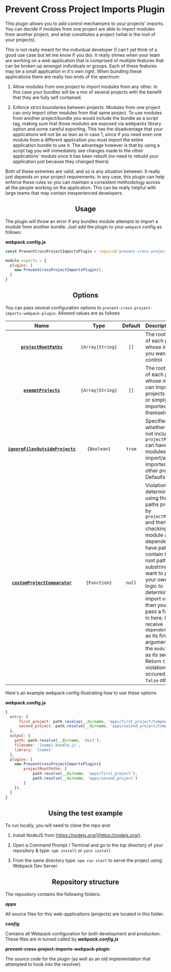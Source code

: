 # Prevent Cross Project Imports Plugin #

This plugin allows you to add control mechanisms to your projects' imports. You can decide if modules
from one project are able to import modules from another project, and what constitutes a project (what is the root of your projects). 

This is not really meant for the individual developer (I can't yet think of a good use case but let 
me know if you do). It really shines when your team are working on a web application that is comprised 
of multiple features that can be broken up amongst individuals or groups. Each of these features may
be a small application in it's own right. When bundling these applications there are really two ends of the
spectrum: 

1. Allow modules from one project to import modules from any other. In this case your bundles will be a mix
of several projects with the benefit that they are fully self contained.

2. Enforce strict boundaries between projects. Modules from one project can only import other modules from 
that same project. To use modules from another project/bundle you would include the bundle as a script tag,
making sure that those modules are exposed via webpacks library option and some careful exporting. This has
the disadvantage that your applications will not be as lean as in case 1, since if you need even one module 
from a different application you must import the entire application bundle to use it. The advantage however
is that by using a script tag you will immediately see changes made to the other applications' module once it
has been rebuilt (no need to rebuild your application just because they changed theirs).


Both of these extremes are valid, and so is any situation between. It really just depends on your project
requirements. In any case, this plugin can help enforce these rules so you can maintain a consistent 
methodology across all the people working on the application. This can be really helpful with large teams that
may contain inexperienced developers.



<h2 align="center">Usage</h2>

The plugin will throw an error if any bundles module attempts to import
a module from another bundle. Just add the plugin to your `webpack`
config as follows:

**webpack.config.js**
```js
const PreventCrossProjectImportsPlugin = require('prevent-cross-project-imports-webpack-plugin');

module.exports = {
  plugins: [
    new PreventCrossProjectImportsPlugin(),
  ]
}
```


<h2 align="center">Options</h2>

You can pass several configuration options to `prevent-cross-project-imports-webpack-plugin`.
Allowed values are as follows

|Name|Type|Default|Description|
|:--:|:--:|:-----:|:----------|
|**[`projectRootPaths`](#)**|`{Array\|String}`|`[]`|The root folder of each project whose imports you want to control|
|**[`exemptProjects`](#)**|`{Array\|String}`|`[]`|The root folder of each project whose modules can import other projects modules or simply be imported themselves|
|**[`ignoreFilesOutsideProjects`](#)**|`{Boolean}`|`true`|Specifies whether projects not included in `projectRootPaths` can have modules that import/are imported by other projects. Defaults to `true`|
|**[`customProjectComparator`](#)**|`{Function}`|`null`|Violations are determined by using the root paths provided by `projectRootPaths` and then checking if a module and it's dependency have paths that contain the same root path substring. If you want to perform your own custom logic to determine an import violation than you can pass a function in here. It will receive `dependencyPath` as its first argument and the `modulePath` as its second. Return `true` if a violation has occured, and `false` otherwise|


Here's an example webpack config illustrating how to use these options

**webpack.config.js**
```js
{
  entry: {
      first_project: path.resolve(__dirname, 'apps/first_project/Components/ComponentExports.jsx'),
      second_project: path.resolve(__dirname, 'apps/second_project/Components/ComponentExports.jsx')
  },
  output: {
    path: path.resolve(__dirname, 'dist'),
    filename: '[name]-bundle.js',
    library: '[name]'
  },
  plugins: [
    new PreventCrossProjectImportsPlugin({
        projectRootPaths: [
            path.resolve(__dirname, 'apps/first_project'),
            path.resolve(__dirname, 'apps/second_project')
        ]
    }),
  ]
}
```


<h2 align="center">Using the test example</h2>

To run locally, you will need to clone the repo and:

1. Install NodeJS from [https://nodejs.org/](https://nodejs.org/).

2. Open a Command Prompt / Terminal and go to the *top* directory of your repository & type: `npm install` or `yarn install`

3. From the same directory type: `npm run start` to serve the project using Webpack Dev Server.



<h2 align="center">Repository structure</h2>


The repository contains the following folders:

**_apps_**

All source files for this web-applications (projects) are located in this folder.

**_config_**

Contains all Webpack configuration for both development and production. These files are in turned called by **_webpack.config.js_**

**prevent-cross-project-imports-webpack-plugin**

The source code for the plugin (as well as an old implementation that attempted to hook into 
the resolver)
